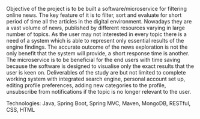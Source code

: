 Objective of the project is to be built a software/microservice for filtering online news. The key feature of it is to filter, sort and evaluate for short period of time all the articles in the digital environment. Nowadays they are a vast volume of news, published by different resources varying in large number of topics. As the user may not interested in every topic there is a need of a system which is able to represent only essential results of the engine findings. The accurate outcome of the news exploration is not the only benefit that the system will provide, a short response time is another. The microservice is to be beneficial for the end users with time saving because the software is designed to visualise only the exact results that the user is keen on. 
Deliverables of the study are but not limited to complete working system with integrated search engine, personal account set up, editing profile preferences, adding new categories to the profile, unsubscribe from notifications if the topic is no longer relevant to the user.

Technologies: Java, Spring Boot, Spring MVC, Maven, MongoDB, RESTful, CSS, HTML

